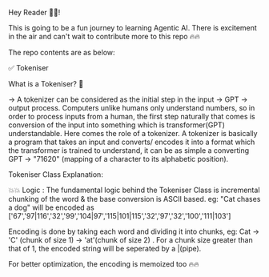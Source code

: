 Hey Reader 📗🤓!

This is going to be a fun journey to learning Agentic AI. There is excitement in the air and can't wait to contribute more to this repo 🔥🔥

The repo contents are as below:

✅ Tokeniser

What is a Tokeniser? 🤔

-> A tokenizer can be considered as the initial step in the input -> GPT -> output process. Computers unlike humans only understand numbers, so in order to process inputs from a human, the first step naturally that comes is conversion of the input into something which is transformer(GPT) understandable. Here comes the role of a tokenizer. A tokenizer is basically a program that takes an input and converts/ encodes it into a format which the transformer is trained to understand, it can be as simple a converting GPT -> "71620" (mapping of a character to its alphabetic position).

Tokeniser Class Explanation:

💥💥 Logic : The fundamental logic behind the Tokeniser Class is incremental chunking of the word & the base conversion is ASCII based. eg: "Cat chases a dog" will be encoded as ['67','97|116','32','99','104|97','115|101|115','32','97','32','100','111|103']

Encoding is done by taking each word and dividing it into chunks, eg: Cat -> 'C' (chunk of size 1) -> 'at'(chunk of size 2) . For a chunk size greater than that of 1, the encoded string will be seperated by a |(pipe).

For better optimization, the encoding is memoized too 🔥🔥
